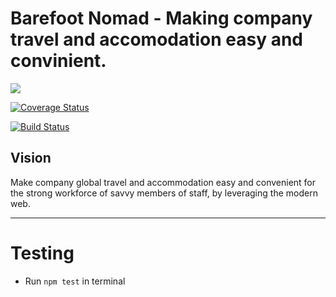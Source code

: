 Barefoot Nomad - Making company travel and accomodation easy and convinient.
=======
[![](https://img.shields.io/badge/reviewed%20by-Hound%20CI-bluevoilet)](https://houndci.com/repos)

[![Coverage Status](https://coveralls.io/repos/github/andela/colossus-backend/badge.svg?branch=develop)](https://coveralls.io/github/andela/colossus-backend?branch=develop)

[![Build Status](https://travis-ci.com/andela/colossus-backend.svg?branch=develop)](https://travis-ci.com/andela/colossus-backend)

## Vision
Make company global travel and accommodation easy and convenient for the strong workforce of savvy members of staff, by leveraging the modern web.

---

# Testing

- Run `npm test` in terminal